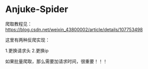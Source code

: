 # Anjuke-Spider

爬取教程见：https://blog.csdn.net/weixin_43800002/article/details/107753498


这里有两种反爬实现：

1.更换请求头
2.更换ip

如果批量爬取，那么需要加请求时间，很重要！！！
